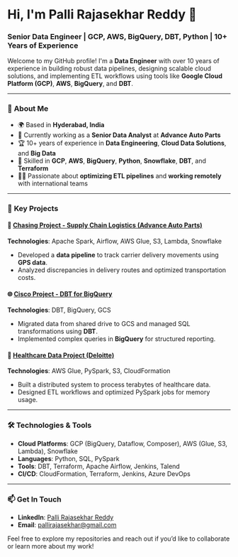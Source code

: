 # Hi, I'm Palli Rajasekhar Reddy 👋
### Senior Data Engineer | GCP, AWS, BigQuery, DBT, Python | 10+ Years of Experience

Welcome to my GitHub profile! I'm a **Data Engineer** with over 10 years of experience in building robust data pipelines, designing scalable cloud solutions, and implementing ETL workflows using tools like **Google Cloud Platform (GCP)**, **AWS**, **BigQuery**, and **DBT**.

---

### 💼 **About Me**
- 🌍 Based in **Hyderabad, India**
- 🚀 Currently working as a **Senior Data Analyst** at **Advance Auto Parts**
- 🏆 10+ years of experience in **Data Engineering**, **Cloud Data Solutions**, and **Big Data**
- 🔧 Skilled in **GCP**, **AWS**, **BigQuery**, **Python**, **Snowflake**, **DBT**, and **Terraform**
- 👨‍💻 Passionate about **optimizing ETL pipelines** and **working remotely** with international teams

---

### 🔨 **Key Projects**

#### 🚚 [Chasing Project - Supply Chain Logistics (Advance Auto Parts)](https://github.com/palli-r/chasing-project)
**Technologies**: Apache Spark, Airflow, AWS Glue, S3, Lambda, Snowflake  
- Developed a **data pipeline** to track carrier delivery movements using **GPS data**.
- Analyzed discrepancies in delivery routes and optimized transportation costs.

#### 🌐 [Cisco Project - DBT for BigQuery](https://github.com/palli-r/cisco-bq-dbt)
**Technologies**: DBT, BigQuery, GCS  
- Migrated data from shared drive to GCS and managed SQL transformations using **DBT**.
- Implemented complex queries in **BigQuery** for structured reporting.

#### 🏥 [Healthcare Data Project (Deloitte)](https://github.com/palli-r/healthcare-data-project)
**Technologies**: AWS Glue, PySpark, S3, CloudFormation  
- Built a distributed system to process terabytes of healthcare data.
- Designed ETL workflows and optimized PySpark jobs for memory usage.

---

### 🛠 **Technologies & Tools**
- **Cloud Platforms**: GCP (BigQuery, Dataflow, Composer), AWS (Glue, S3, Lambda), Snowflake
- **Languages**: Python, SQL, PySpark
- **Tools**: DBT, Terraform, Apache Airflow, Jenkins, Talend
- **CI/CD**: CloudFormation, Terraform, Jenkins, Azure DevOps

---

### 📫 **Get In Touch**
- **LinkedIn**: [Palli Rajasekhar Reddy](https://www.linkedin.com/in/palli-rajasekhar-reddy)
- **Email**: [pallirajasekhar@gmail.com](mailto:pallirajasekhar@gmail.com)

Feel free to explore my repositories and reach out if you’d like to collaborate or learn more about my work!
